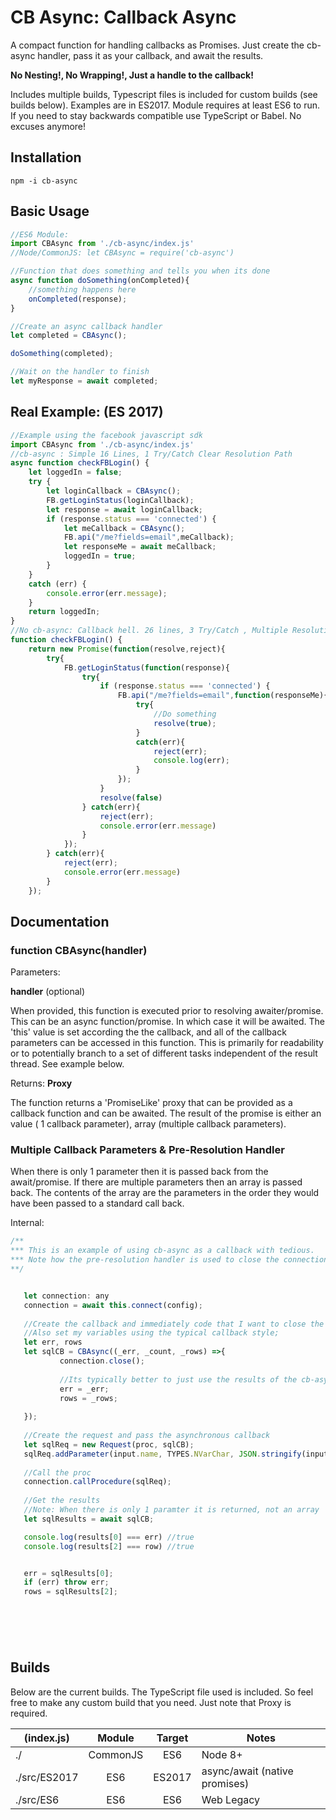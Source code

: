# CB Async: Callback Async
A compact function for handling callbacks as Promises. Just create the cb-async handler, pass it as your callback, and await the results. 

**No Nesting!, No Wrapping!, Just a handle to the callback!**

Includes multiple builds, Typescript files is included for custom builds (see builds below). Examples are in ES2017. Module requires at least ES6 to run. If you need to stay backwards compatible use TypeScript or Babel.  No excuses anymore!

## Installation

```npm
npm -i cb-async
```

## Basic Usage
```javascript
//ES6 Module:
import CBAsync from './cb-async/index.js'
//Node/CommonJS: let CBAsync = require('cb-async')

//Function that does something and tells you when its done
async function doSomething(onCompleted){
	//something happens here
	onCompleted(response);
}

//Create an async callback handler 
let completed = CBAsync();

doSomething(completed);

//Wait on the handler to finish 
let myResponse = await completed; 
```
	

## Real Example: (ES 2017) 
```javascript
//Example using the facebook javascript sdk
import CBAsync from './cb-async/index.js'
//cb-async : Simple 16 Lines, 1 Try/Catch Clear Resolution Path
async function checkFBLogin() {
    let loggedIn = false;
    try {
        let loginCallback = CBAsync();
        FB.getLoginStatus(loginCallback);
        let response = await loginCallback;
        if (response.status === 'connected') {
            let meCallback = CBAsync();
            FB.api("/me?fields=email",meCallback);
            let responseMe = await meCallback;
            loggedIn = true;
        }
    }
    catch (err) {
        console.error(err.message);
    }
    return loggedIn;
}
//No cb-async: Callback hell. 26 lines, 3 Try/Catch , Multiple Resolution paths 
function checkFBLogin() {
    return new Promise(function(resolve,reject){
		try{
			FB.getLoginStatus(function(response){
				try{
					if (response.status === 'connected') {
			            FB.api("/me?fields=email",function(responseMe){
							try{				            
								//Do something
							    resolve(true);
							}
							catch(err){
								reject(err);
								console.log(err);
							}
			            });   
			        }
			        resolve(false)
				} catch(err){
					reject(err);
					console.error(err.message)
				}
			});
		} catch(err){
			reject(err);
			console.error(err.message)
		}
	});
```

## Documentation 

### function CBAsync(handler)
Parameters: 

**handler** (optional)

When provided, this function is executed prior to resolving awaiter/promise. This can be an async function/promise. In which case it will be awaited. The 'this' value is set according the the callback, and all of the callback parameters can be accessed in this function. This is primarily for readability or to potentially branch to a set of different tasks independent of the result thread. See example below.  

Returns: **Proxy**

The function returns a 'PromiseLike' proxy that can be provided as a callback function and can be awaited. The result of the promise is either an value ( 1 callback parameter),  array (multiple callback parameters).

### Multiple Callback Parameters & Pre-Resolution Handler
When there is only 1 parameter then it is passed back from the await/promise. If there are multiple parameters then an array is passed back. The contents of the array are the parameters in the order they would have been passed to a standard call back.

Internal:
 ```javascript
/** 
*** This is an example of using cb-async as a callback with tedious.
*** Note how the pre-resolution handler is used to close the connection. (Primarily for readability)
**/


	let connection: any
	connection = await this.connect(config);
	
	//Create the callback and immediately code that I want to close the connection when it is done.
	//Also set my variables using the typical callback style;
	let err, rows
	let sqlCB = CBAsync((_err, _count, _rows) =>{
			connection.close();
			
			//Its typically better to just use the results of the cb-async promise. (See below)
			err = _err;
			rows = _rows;
			
	});
	
	//Create the request and pass the asynchronous callback
	let sqlReq = new Request(proc, sqlCB);
	sqlReq.addParameter(input.name, TYPES.NVarChar, JSON.stringify(input.value));
	
	//Call the proc
	connection.callProcedure(sqlReq);
	
	//Get the results 
	//Note: When there is only 1 paramter it is returned, not an array
	let sqlResults = await sqlCB;

	console.log(results[0] === err) //true
	console.log(results[2] === row) //true		


	err = sqlResults[0];
	if (err) throw err;
	rows = sqlResults[2];



		
  
 ```


## Builds
Below are the current builds. The TypeScript file used is included. So feel free to make any custom build that you need. Just note that Proxy is required.

| (index.js)  | Module |  Target| Notes
| ------------- | :-------------: |:--------:|-----
| ./  | CommonJS  | ES6| Node 8+ 
| ./src/ES2017  |ES6  | ES2017 | async/await (native promises)
| ./src/ES6| ES6| ES6 | Web Legacy

